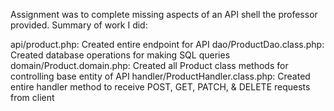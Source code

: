 Assignment was to complete missing aspects of an API shell the professor provided. Summary of work I did:

api/product.php: Created entire endpoint for API
dao/ProductDao.class.php: Created database operations for making SQL queries
domain/Product.domain.php: Created all Product class methods for controlling base entity of API
handler/ProductHandler.class.php: Created entire handler method to receive POST, GET, PATCH, & DELETE requests from client
